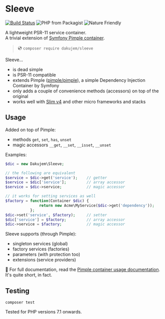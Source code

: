 
# Sleeve

[![Build Status](https://travis-ci.org/dakujem/sleeve.svg?branch=master)](https://travis-ci.org/dakujem/sleeve)
![PHP from Packagist](https://img.shields.io/packagist/php-v/dakujem/sleeve)
![Nature Friendly](https://img.shields.io/badge/nature%20%F0%9F%8C%B3-friendly%20%F0%9F%92%9A-green)

A lightweight PSR-11 service container.\
A trivial extension of [Symfony Pimple container](https://pimple.symfony.com).

> 💿 `composer require dakujem/sleeve`

Sleeve...
- is dead simple
- is PSR-11 compatible
- extends Pimple ([pimple/pimple](https://packagist.org/packages/pimple/pimple)), a simple Dependency Injection Container by Symfony
- only adds a couple of convenience methods (accessors) on top of the original
- works well with [Slim v4](https://github.com/slimphp/Slim)
  and other micro frameworks and stacks


## Usage

Added on top of Pimple:
- methods `get`, `set`, `has`, `unset`
- magic accessors `__get`, `__set`, `__isset`, `__unset`

Examples:
```php
$dic = new Dakujem\Sleeve;

// the following are equivalent
$service = $dic->get('service');    // getter
$service = $dic['service'];         // array accessor
$service = $dic->service;           // magic accessor

// it works for setting services as well
$factory = function(Container $dic) {
               return new Acme\MyService($dic->get('dependency'));
           };
$dic->set('service', $factory);     // setter
$dic['service'] = $factory;         // array accessor
$dic->service = $factory;           // magic accessor
```

Sleeve supports (through Pimple):
- singleton services (global)
- factory services (factories)
- parameters (with protection too)
- extensions (service providers)

📖 For full documentation, read the [Pimple container usage documentation](https://pimple.symfony.com/#usage). It's quite short, in fact.


## Testing

```
composer test
```

Tested for PHP versions 7.1 onwards.

